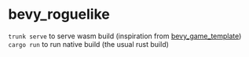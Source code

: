 # bevy_roguelike

`trunk serve` to serve wasm build (inspiration from [bevy_game_template](https://github.com/NiklasEi/bevy_game_template))
`cargo run` to run native build (the usual rust build)
